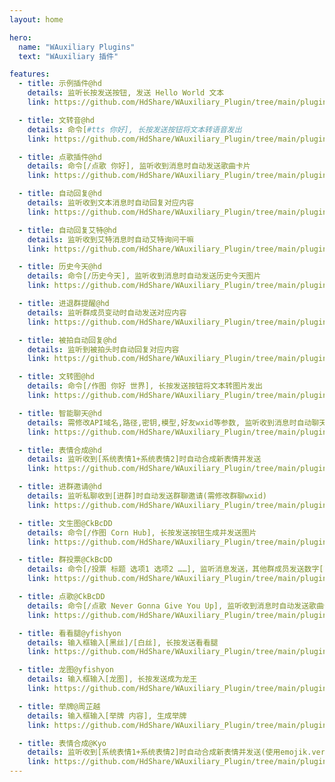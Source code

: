 ```yaml
---
layout: home

hero:
  name: "WAuxiliary Plugins"
  text: "WAuxiliary 插件"

features:
  - title: 示例插件@hd
    details: 监听长按发送按钮, 发送 Hello World 文本
    link: https://github.com/HdShare/WAuxiliary_Plugin/tree/main/plugins/hd/DemoPlugin

  - title: 文转音@hd
    details: 命令[#tts 你好], 长按发送按钮将文本转语音发出
    link: https://github.com/HdShare/WAuxiliary_Plugin/tree/main/plugins/hd/TextToSpeech

  - title: 点歌插件@hd
    details: 命令[/点歌 你好], 监听收到消息时自动发送歌曲卡片
    link: https://github.com/HdShare/WAuxiliary_Plugin/tree/main/plugins/hd/MusicPlugin

  - title: 自动回复@hd
    details: 监听收到文本消息时自动回复对应内容
    link: https://github.com/HdShare/WAuxiliary_Plugin/tree/main/plugins/hd/AutoReply

  - title: 自动回复艾特@hd
    details: 监听收到艾特消息时自动艾特询问干嘛
    link: https://github.com/HdShare/WAuxiliary_Plugin/tree/main/plugins/hd/AutoReplyAt

  - title: 历史今天@hd
    details: 命令[/历史今天], 监听收到消息时自动发送历史今天图片
    link: https://github.com/HdShare/WAuxiliary_Plugin/tree/main/plugins/hd/HistoryToday

  - title: 进退群提醒@hd
    details: 监听群成员变动时自动发送对应内容
    link: https://github.com/HdShare/WAuxiliary_Plugin/tree/main/plugins/hd/JoinAndLeftGroupTips

  - title: 被拍自动回复@hd
    details: 监听到被拍头时自动回复对应内容
    link: https://github.com/HdShare/WAuxiliary_Plugin/tree/main/plugins/hd/PatAutoReply

  - title: 文转图@hd
    details: 命令[/作图 你好 世界], 长按发送按钮将文本转图片发出
    link: https://github.com/HdShare/WAuxiliary_Plugin/tree/main/plugins/hd/TextToImg

  - title: 智能聊天@hd
    details: 需修改API域名,路径,密钥,模型,好友wxid等参数, 监听收到消息时自动聊天
    link: https://github.com/HdShare/WAuxiliary_Plugin/tree/main/plugins/hd/OpenAiChat

  - title: 表情合成@hd
    details: 监听收到[系统表情1+系统表情2]时自动合成新表情并发送
    link: https://github.com/HdShare/WAuxiliary_Plugin/tree/main/plugins/hd/EmojiMix

  - title: 进群邀请@hd
    details: 监听私聊收到[进群]时自动发送群聊邀请(需修改群聊wxid)
    link: https://github.com/HdShare/WAuxiliary_Plugin/tree/main/plugins/hd/JoinGroupInvite

  - title: 文生图@CkBcDD
    details: 命令[/作图 Corn Hub], 长按发送按钮生成并发送图片
    link: https://github.com/HdShare/WAuxiliary_Plugin/tree/main/plugins/CkBcDD/TXT-to-IMG

  - title: 群投票@CkBcDD
    details: 命令[/投票 标题 选项1 选项2 ……], 监听消息发送，其他群成员发送数字[1, 2, etc.]选择。发送[/结束投票]以结算。
    link: https://github.com/HdShare/WAuxiliary_Plugin/tree/main/plugins/CkBcDD/Group-Poll

  - title: 点歌@CkBcDD
    details: 命令[/点歌 Never Gonna Give You Up], 监听收到消息时自动发送歌曲卡片
    link: https://github.com/HdShare/WAuxiliary_Plugin/tree/main/plugins/CkBcDD/Fetch-Music

  - title: 看看腿@yfishyon
    details: 输入框输入[黑丝]/[白丝], 长按发送看看腿
    link: https://github.com/HdShare/WAuxiliary_Plugin/tree/main/plugins/yfishyon/sese

  - title: 龙图@yfishyon
    details: 输入框输入[龙图], 长按发送成为龙王
    link: https://github.com/HdShare/WAuxiliary_Plugin/tree/main/plugins/yfishyon/long

  - title: 举牌@周芷越
    details: 输入框输入[举牌 内容], 生成举牌
    link: https://github.com/HdShare/WAuxiliary_Plugin/tree/main/plugins/周芷越/jupai

  - title: 表情合成@Kyo
    details: 监听收到[系统表情1+系统表情2]时自动合成新表情并发送(使用emojik.vercel.app)
    link: https://github.com/HdShare/WAuxiliary_Plugin/tree/main/plugins/Kyo/EmojiKitchen
---
```

